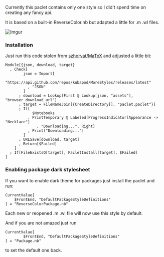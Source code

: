 Currently this paclet contains only one style so I did't spend time on creating any fancy api.

It is based on a built-in ReverseColor.nb but adapted a little for .m .wl files.

![Imgur](http://i.imgur.com/tJLjerW.png)

### Installation

Just run this code stolen from [szhorvat/MaTeX](https://github.com/szhorvat/MaTeX) and adjusted a little bit:

    Module[{json, download, target}
      , Check[
            json = Import[
                "https://api.github.com/repos/kubapod/MoreStyles/releases/latest"
              , "JSON"
            ]
          ; download = Lookup[First @ Lookup[json, "assets"], "browser_download_url"]
          ; target = FileNameJoin[{CreateDirectory[], "paclet.paclet"}]
          ; If[
                $Notebooks
              , PrintTemporary @ Labeled[ProgressIndicator[Appearance -> "Necklace"]
                  , "Downloading...", Right]
              , Print["Downloading..."]
            ]
          ; URLSave[download, target]
          , Return[$Failed]
        ]
      ; If[FileExistsQ[target], PacletInstall[target], $Failed]
    ]

### Enabling package dark stylesheet

 

If you want to enable dark theme for packages just install the paclet and run:
 
 
    CurrentValue[
        $FrontEnd, "DefaultPackageStyleDefinitions"
    ] = "ReverseColorPackage.nb"
    
Each new or reopened .m .wl file will now use this style by default.
    
And if you are not amazed just run
    
    CurrentValue[
            $FrontEnd, "DefaultPackageStyleDefinitions"
    ] = "Package.nb"
    
to set the default one back.
